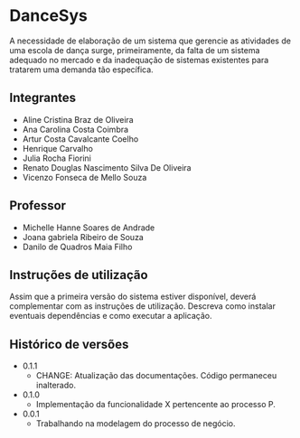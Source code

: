 # DanceSys

   A necessidade de elaboração de um sistema que gerencie as atividades de uma escola de dança surge, primeiramente, da falta de um sistema adequado no mercado e da inadequação de sistemas existentes para tratarem uma demanda tão específica.

## Integrantes

* Aline Cristina Braz de Oliveira
* Ana Carolina Costa Coimbra
* Artur Costa Cavalcante Coelho
* Henrique Carvalho
* Julia Rocha Fiorini
* Renato Douglas Nascimento Silva De Oliveira
* Vicenzo Fonseca de Mello Souza

## Professor

* Michelle Hanne Soares de Andrade
* Joana gabriela Ribeiro de Souza
* Danilo de Quadros Maia Filho

## Instruções de utilização

Assim que a primeira versão do sistema estiver disponível, deverá complementar com as instruções de utilização. Descreva como instalar eventuais dependências e como executar a aplicação.

## Histórico de versões

* 0.1.1
    * CHANGE: Atualização das documentações. Código permaneceu inalterado.
* 0.1.0
    * Implementação da funcionalidade X pertencente ao processo P.
* 0.0.1
    * Trabalhando na modelagem do processo de negócio.

